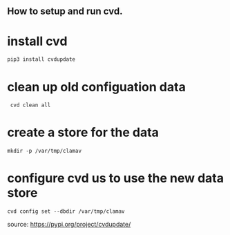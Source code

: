 ## How to setup and run cvd.

# install cvd 

```
pip3 install cvdupdate
```


# clean up old configuation data 

```
 cvd clean all
```

# create a store for the data

```
mkdir -p /var/tmp/clamav
```

# configure cvd us to use the new data store

```
cvd config set --dbdir /var/tmp/clamav
```

source: https://pypi.org/project/cvdupdate/